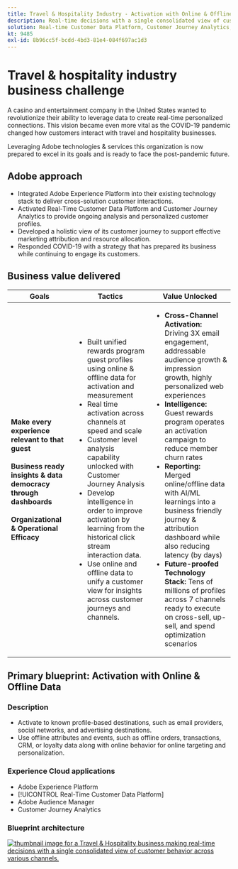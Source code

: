 ```yaml
---
title: Travel & Hospitality Industry - Activation with Online & Offline Data
description: Real-time decisions with a single consolidated view of customer behavior across various channels.
solution: Real-time Customer Data Platform, Customer Journey Analytics, Analytics, Audience Manager, Experience Manager, Target
kt: 9485
exl-id: 8b96cc5f-bcdd-4bd3-81e4-084f697ac1d3
---
```

# Travel & hospitality industry business challenge

A casino and entertainment company in the United States wanted to revolutionize their ability to leverage data to create real-time personalized connections.  This vision became even more vital as the COVID-19 pandemic changed how customers interact with travel and hospitality businesses.  

Leveraging Adobe technologies & services this organization is now prepared to excel in its goals and is ready to face the post-pandemic future.

## Adobe approach

* Integrated Adobe Experience Platform into their existing technology stack to deliver cross-solution customer interactions.
* Activated Real-Time Customer Data Platform and Customer Journey Analytics to provide ongoing analysis and personalized customer profiles.
* Developed a holistic view of its customer journey to support effective marketing attribution and resource allocation.
* Responded COVID-19 with a strategy that has prepared its business while continuing to engage its customers.

## Business value delivered

| Goals | Tactics| Value Unlocked|
|---|---|---|
| **Make every experience relevant to that guest**<br></br>**Business ready insights & data democracy through dashboards**<br></br>**Organizational & Operational Efficacy**</ul> | <ul><li>Built unified rewards program guest profiles using online & offline data for activation and measurement</li><li>Real time activation across channels at speed and scale</li><li>Customer level analysis capability unlocked with Customer Journey Analysis</li><li>Develop intelligence in order to improve activation by learning from the historical click stream interaction data.</li><li>Use online and offline data to unify a customer view for insights across customer journeys and channels.</li></ul>                               | <ul><li><strong> Cross-Channel Activation: </strong>Driving 3X email engagement, addressable audience growth & impression growth, highly personalized web experiences </li><li><strong>Intelligence: </strong>Guest rewards program operates an activation campaign to reduce member churn rates</li><li><strong>Reporting: </strong>Merged online/offline data with AI/ML learnings into a business friendly journey & attribution dashboard while also reducing latency (by days)</li><li><strong>Future-proofed Technology Stack: </strong>Tens of millions of profiles across 7 channels ready to execute on cross-sell, up-sell, and spend optimization scenarios</li></ul>    |

## Primary blueprint: Activation with Online & Offline Data

### Description 

<ul><li>Activate to known profile-based destinations, such as email providers, social networks, and advertising destinations.</li><li>Use offline attributes and events, such as offline orders, transactions, CRM, or loyalty data along with online behavior for online targeting and personalization.</li></li></ul> 

### Experience Cloud applications

<ul><li>Adobe Experience Platform</li><li>[!UICONTROL Real-Time Customer Data Platform]</li><li>Adobe Audience Manager</li><li>Customer Journey Analytics</li></ul> 

### Blueprint architecture

<a href="https://experienceleague.adobe.com/docs/blueprints-learn/architecture/audience-activation/platform-and-applications.html?lang=en"><img alt="thumbnail image for a Travel & Hospitality business making real-time decisions with a single consolidated view of customer behavior across various channels." src="https://experienceleague.adobe.com/docs/blueprints-learn/assets/known_activation.svg"/></a>

